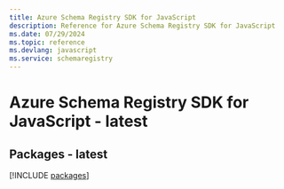 ```yaml
---
title: Azure Schema Registry SDK for JavaScript
description: Reference for Azure Schema Registry SDK for JavaScript
ms.date: 07/29/2024
ms.topic: reference
ms.devlang: javascript
ms.service: schemaregistry
---
```

# Azure Schema Registry SDK for JavaScript - latest
## Packages - latest
[!INCLUDE [packages](schema-registry-index.md)]